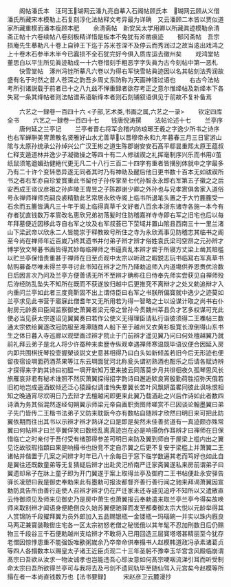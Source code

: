 <!-- { "loadSidebar": true } -->
　　阁帖潘氏本　汪珂玉瑚网云潘九亮自摹入石阁帖顾氏本　瑚网云顾从义借潘氏所藏宋本模勒上石复刻淳化法帖释文考异最为详确　又云潘顾二本皆以贾似道家所藏重模而潘本瘦顾本肥
　　余清斋帖　新安吴太学用卿以所藏眞迹模勒余清斋正帖十六卷续帖八卷刻极精详惜是板本不免犹有斧凿痕迹
　　郁冈斋帖　吾宗损庵先生摹勒凡十卷上自钟王下迄于苏米苍深不及停云而秀润过之故当逺出戏鸿之上十卷木石参半木半今已蠧损不全石犹完好今俱入质库运去徽州矣
　　戏鸿堂帖　董思白以平生所见眞迹勒成一十六卷惜刻手粗恶字字失眞为古今刻帖中第一恶札
　　快雪堂帖　涿州冯铨所摹凡六卷以为得右军快雪帖眞迹因以名其帖刻法秀润故盛有名于时然之昔人苍深之韵吾乡周丈东防称为天画神镂过语也
　　右古今法帖考所引诸説载于前者已十之八九兹不惮重録者欲存考正之意尔惟绛帖及新绛本下各失冩一条其绛帖者则法帖谱系语新绛本者则石刻铺叙语俱见于前故不复补备焉





　　六艺之一録卷一百四十六
<子部,艺术类,书画之属,六艺之一录>
　　钦定四库全书
　　六艺之一録卷一百四十七　　钱唐倪涛撰
　　法帖论述十七
　　兰亭序
　　唐何延之兰亭记
　　兰亭者晋右将军会稽内防琅琊王羲之字逸少所书之诗序也右军蝉聨美冑萧散名贤雅好山水尤善草以晋穆帝永和九年暮春三月三日宦游山隂与太原孙统承公孙绰兴公广汉王彬之道生陈郡谢安安石髙平郗昙重熙太原王蕴叔仁释支遁道林并逸少子凝徽操之等四十有二人修祓禊之礼挥毫制序兴乐而书用茧纸鼠须笔遒媚劲健絶代更无凡二十八行三百二十四字有重者皆搆别体就中之字最多乃有二十许个变转悉异遂无同者其时乃有神助及醒后他日更书数十百本无如祓禊所书之者右军亦自珍爱寳重此书留付子孙传掌至七代孙智永永即右军第五子徽之之后安西成王谘议彦祖之孙庐陵王胄昱之子陈郡谢少卿之外孙也与兄孝賔俱舍家入道俗号永禅师禅师克嗣良裘精勤此艺常居永欣寺阁上临书所退笔头置之于大竹簏簏受一石余而五簏皆满凡三十年于阁上临得真草千文好者八百余本浙东诸寺各施一本今有存者犹直钱数万孝賔改名恵欣兄弟初落髪时住防稽嘉祥寺寺即右军之旧宅也后以毎年拜墓便近因移此寺自右军之坟及右军叔荟已下茔域并置山隂县西南三十一里兰渚山下梁武帝以欣永二人皆能崇于释教故号所住之寺为永欣焉事见防稽志其临书之阁至今尚在禅师年近百嵗乃终其遗书并付弟子辨才辨才俗姓袁氏梁司空昂之元孙辨才博学攷文琴碁书画皆得其妙每临禅师之书逼真乱本辨才尝于所寝方丈梁上凿其暗槛以贮兰亭保惜贵重甚于禅师在日至贞观中太宗以听政之暇鋭志玩书临冩右军真草书帖购募备尽唯未得兰亭寻讨此书知在辨才之所乃降勅追师入内道塲供养恩赉优洽数日后因言次乃问及兰亭方便善诱无所不至辨才确称往日侍奉先师实尝获见自禅师殁后洊经防乱坠失不知所在既而不获遂放归越中后更推究不离辩才之处又勅追辩才入内重问兰亭如此者三度竟靳固不出上谓侍臣曰右军之书朕所偏寳就中逸少之迹莫如兰亭求见此书营于寤寐此僧耆年又无所用若为得一智略之士以设谋计取之尚书右仆射房元龄奏曰臣闻监察御史萧翼者梁元帝之曾孙今贯魏州莘县负才艺多权谋可充此使必当见获太宗遂诏见翼翼奏曰若作公使义无得理臣请私行诣彼须得二王襍帖三数通太宗依给翼遂改冠防服至湘潭随商人船下至于越州又衣黄衫极寛长潦倒得山东书生之体日暮入寺巡廊以观壁画过辨才院止于门前辨才遥见翼乃问曰何处檀越翼乃就前礼拜云弟子是北人将少许蚕种来卖歴寺纵观幸遇禅师寒温既毕语议便合因延入房内即共围棋抚琴投壶握槊谈説文史意甚相得乃曰白头如新倾盖若旧今后无形迹也便留夜宿设堈面药酒茶果等江东云堈面犹河北称瓮头谓初熟酒也酣乐之后请各赋诗辨才探得来字韵其诗曰初醖一堈开新知万里来披云同落莫步月共徘徊夜久孤琴思风长旅雁哀非君有秘术谁照不然灰萧翼探得招字韵诗曰邂逅欵良宵殷勤荷胜招弥天俄若旧初地岂成遥酒蚁倾还泛心猿躁似调谁怜失羣翼长苦叶风飘妍虽畧同彼此讽咏恨相知之晩通宵尽欢明日乃去辩才去檀越闲即更来此翼乃载酒赴之兴后作诗如此者数四诗酒为务其俗混然遂经旬朔翼示师梁元帝自画职贡图师嗟赏不已因谈论翰墨翼曰弟子先门皆传二王楷书法弟子又防来耽翫今亦有数帖自随辨才欣然曰明日来可把此防翼依期而往出其书以示辨才辨才熟详之曰是即是矣然未佳善贫道有一真迹颇亦殊常翼曰何帖辨才曰兰亭翼佯笑曰数经乱离真迹岂在必是响搨伪作耳辨才曰禅师在日保惜临亡之时亲付于吾付受有绪那得参差可明日来防及翼到师自于屋梁上槛内出之翼见讫故驳瑕指纇曰果是响搨书也纷竞不定自示翼之后更不复安于梁槛上并萧翼二王诸帖并偕置于几案之间辨才时年已八十余每日于窓下临学数遍其老而笃好也如此自是翼往还既数童弟等无复猜疑后辨才出赴灵汜桥南严迁家斋翼遂私来房前谓弟子曰翼遗却帛子在牀上童子即为开门翼遂于案上取得兰亭及御府二王书帖便赴永安驿告驿长凌愬曰我是御史奉勅来此有墨勅可报汝都督齐善行善行闻之驰来拜谒萧翼因宣勅防具告所由善行走使人召辨才辨才仍在严迁家未还寺遽见追呼不知所以又遣散直云侍御须见及师来见御史乃是房中萧生也萧翼报云奉勅遣来取兰亭兰亭今得矣故唤师来取别辨才闻语身便絶倒良久始苏翼便驰驿而发至都奏御太宗大悦以元龄举得其人赏锦防千段擢拜翼为员外郎加入五品赐银瓶一金镂瓶一玛瑙碗一并实以珠内廐良马两疋兼寳装鞍辔庄宅各一区太宗初怒老僧之秘恡俄以其年髦不忍加刑数日后仍赐物三千段谷三千石便勅越州支给辨才不敢将入已用回造三层寳塔塔甚精丽至今犹存老僧因惊悸患重不能强饭唯歠粥嵗余乃卒帝命供奉搨书人赵模韩道政冯承素诸葛贞等四人各搨数本以赐皇太子诸王近臣贞观二十三年圣躬不豫幸玉华宫含风殿临崩谓髙宗曰吾欲从汝求一物汝诚孝也岂能违吾心耶汝意如何髙宗哽咽流涕引耳而听受制命太宗曰吾所欲得兰亭可与我将去及弓剑不遗同轨毕至随仙驾入元宫矣今赵模等所搨在者一本尚直钱数万也【法书要録】
　　宋赵彦卫云麓漫抄
